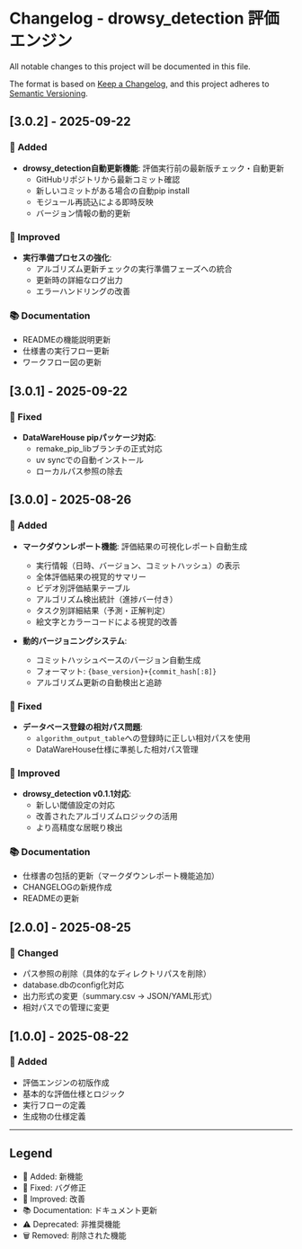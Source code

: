 # Changelog - drowsy_detection 評価エンジン

All notable changes to this project will be documented in this file.

The format is based on [Keep a Changelog](https://keepachangelog.com/en/1.0.0/),
and this project adheres to [Semantic Versioning](https://semver.org/spec/v2.0.0.html).

## [3.0.2] - 2025-09-22

### 🎉 Added
- **drowsy_detection自動更新機能**: 評価実行前の最新版チェック・自動更新
  - GitHubリポジトリから最新コミット確認
  - 新しいコミットがある場合の自動pip install
  - モジュール再読込による即時反映
  - バージョン情報の動的更新

### 🚀 Improved
- **実行準備プロセスの強化**:
  - アルゴリズム更新チェックの実行準備フェーズへの統合
  - 更新時の詳細なログ出力
  - エラーハンドリングの改善

### 📚 Documentation
- READMEの機能説明更新
- 仕様書の実行フロー更新
- ワークフロー図の更新

## [3.0.1] - 2025-09-22

### 🔧 Fixed
- **DataWareHouse pipパッケージ対応**:
  - remake_pip_libブランチの正式対応
  - uv syncでの自動インストール
  - ローカルパス参照の除去

## [3.0.0] - 2025-08-26

### 🎉 Added
- **マークダウンレポート機能**: 評価結果の可視化レポート自動生成
  - 実行情報（日時、バージョン、コミットハッシュ）の表示
  - 全体評価結果の視覚的サマリー
  - ビデオ別評価結果テーブル
  - アルゴリズム検出統計（進捗バー付き）
  - タスク別詳細結果（予測・正解判定）
  - 絵文字とカラーコードによる視覚的改善

- **動的バージョニングシステム**:
  - コミットハッシュベースのバージョン自動生成
  - フォーマット: `{base_version}+{commit_hash[:8]}`
  - アルゴリズム更新の自動検出と追跡

### 🔧 Fixed
- **データベース登録の相対パス問題**: 
  - `algorithm_output_table`への登録時に正しい相対パスを使用
  - DataWareHouse仕様に準拠した相対パス管理

### 🚀 Improved
- **drowsy_detection v0.1.1対応**:
  - 新しい閾値設定の対応
  - 改善されたアルゴリズムロジックの活用
  - より高精度な居眠り検出

### 📚 Documentation
- 仕様書の包括的更新（マークダウンレポート機能追加）
- CHANGELOGの新規作成
- READMEの更新

## [2.0.0] - 2025-08-25

### 🔧 Changed
- パス参照の削除（具体的なディレクトリパスを削除）
- database.dbのconfig化対応
- 出力形式の変更（summary.csv → JSON/YAML形式）
- 相対パスでの管理に変更

## [1.0.0] - 2025-08-22

### 🎉 Added
- 評価エンジンの初版作成
- 基本的な評価仕様とロジック
- 実行フローの定義
- 生成物の仕様定義

---

## Legend
- 🎉 Added: 新機能
- 🔧 Fixed: バグ修正
- 🚀 Improved: 改善
- 📚 Documentation: ドキュメント更新
- ⚠️ Deprecated: 非推奨機能
- 🗑️ Removed: 削除された機能
